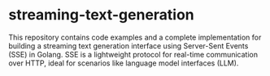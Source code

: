# streaming-text-generation
This repository contains code examples and a complete implementation for building a streaming text generation interface using Server-Sent Events (SSE) in Golang. SSE is a lightweight protocol for real-time communication over HTTP, ideal for scenarios like language model interfaces (LLM).
